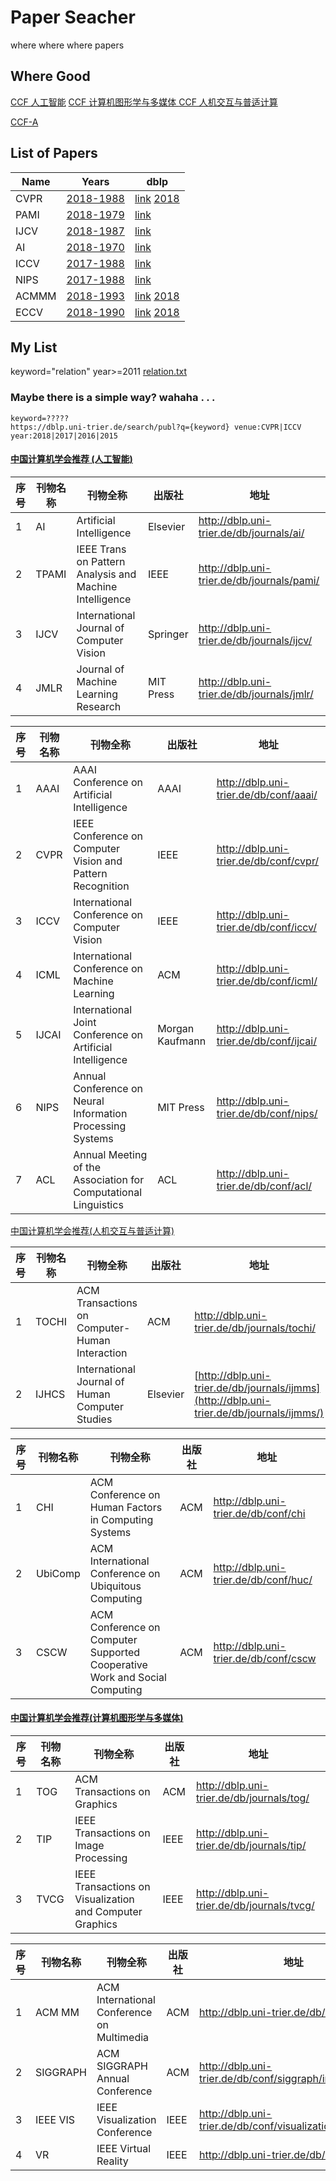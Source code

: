 # Paper Seacher
where where where papers

## Where Good
[CCF 人工智能](https://www.ccf.org.cn/xspj/rgzn/)
[CCF 计算机图形学与多媒体 ](https://www.ccf.org.cn/xspj/jsjtxxydmt/)
[CCF 人机交互与普适计算](https://www.ccf.org.cn/xspj/rjjhypsjs/)

[CCF-A](ccf.md)

## List of Papers

| Name | Years | dblp|
|--------|--------|--------|
| CVPR |   [2018-1988](paper_list/cvpr_papers.txt)    | [link](http://dblp.uni-trier.de/db/conf/cvpr/)  [2018](https://github.com/kaluo-zZ/CVPR2018-papers) |
| PAMI |   [2018-1979](paper_list/pami_papers.txt)   |[link](http://dblp.uni-trier.de/db/journals/pami/)|
|IJCV|[2018-1987](paper_list/ijcv_papers.txt)|[link](http://dblp.uni-trier.de/db/journals/ijcv/)|
| AI |[2018-1970](paper_list/ai_papers.txt)|[link](https://dblp.uni-trier.de/db/journals/ai/)|
|ICCV|[2017-1988](paper_list/iccv_papers.txt)|[link](https://dblp.uni-trier.de/db/conf/iccv/)|
|NIPS|[2017-1988](paper_list/nips_papers.txt)|[link](https://dblp.uni-trier.de/db/conf/nips/)|
|ACMMM|[2018-1993](paper_list/acmmm_papers.txt)|[link](https://dblp.uni-trier.de/db/conf/mm/) [2018](http://www.acmmm.org/2018/accepted-papers/)|
|ECCV|[2018-1990](paper_list/eccv_papers.txt)|[link](https://dblp.uni-trier.de/db/conf/eccv/)  [2018](http://openaccess.thecvf.com/ECCV2018.py)|



## My List

keyword="relation" year>=2011
[relation.txt](relation.txt)

### Maybe there is a simple way? wahaha . . .

```
keyword=?????
https://dblp.uni-trier.de/search/publ?q={keyword} venue:CVPR|ICCV year:2018|2017|2016|2015
```





#### [中国计算机学会推荐 (人工智能)](https://www.ccf.org.cn/xspj/rgzn/)

| 序号 | 刊物名称 | 刊物全称                                                | 出版社    | 地址                                         |
| ---- | -------- | ------------------------------------------------------- | --------- | -------------------------------------------- |
| 1    | AI       | Artificial Intelligence                                 | Elsevier  | <http://dblp.uni-trier.de/db/journals/ai/>   |
| 2    | TPAMI    | IEEE Trans on Pattern Analysis and Machine Intelligence | IEEE      | <http://dblp.uni-trier.de/db/journals/pami/> |
| 3    | IJCV     | International Journal of Computer Vision                | Springer  | http://dblp.uni-trier.de/db/journals/ijcv/   |
| 4    | JMLR     | Journal of Machine Learning Research                    | MIT Press | http://dblp.uni-trier.de/db/journals/jmlr/   |



| 序号 | 刊物名称 | 刊物全称                                                     | 出版社          | 地址                                      |
| ---- | -------- | ------------------------------------------------------------ | --------------- | ----------------------------------------- |
| 1    | AAAI     | AAAI Conference on Artificial Intelligence                   | AAAI            | <http://dblp.uni-trier.de/db/conf/aaai/>  |
| 2    | CVPR     | IEEE Conference on Computer Vision and Pattern Recognition   | IEEE            | <http://dblp.uni-trier.de/db/conf/cvpr/>  |
| 3    | ICCV     | International Conference on Computer Vision                  | IEEE            | <http://dblp.uni-trier.de/db/conf/iccv/>  |
| 4    | ICML     | International Conference on Machine Learning                 | ACM             | <http://dblp.uni-trier.de/db/conf/icml/>  |
| 5    | IJCAI    | International Joint Conference on Artificial Intelligence    | Morgan Kaufmann | <http://dblp.uni-trier.de/db/conf/ijcai/> |
| 6    | NIPS     | Annual Conference on Neural Information Processing Systems   | MIT Press       | <http://dblp.uni-trier.de/db/conf/nips/>  |
| 7    | ACL      | Annual Meeting of the Association for Computational Linguistics | ACL             | <http://dblp.uni-trier.de/db/conf/acl/>   |



[中国计算机学会推荐(人机交互与普适计算)](https://www.ccf.org.cn/xspj/rjjhypsjs/)

| 序号 | 刊物名称 | 刊物全称                                        | 出版社   | 地址                                                         |
| ---- | -------- | ----------------------------------------------- | -------- | ------------------------------------------------------------ |
| 1    | TOCHI    | ACM Transactions on Computer-Human Interaction  | ACM      | <http://dblp.uni-trier.de/db/journals/tochi/>                |
| 2    | IJHCS    | International Journal of Human Computer Studies | Elsevier | [http://dblp.uni-trier.de/db/journals/ijmms](http://dblp.uni-trier.de/db/journals/ijmms/) |



| 序号 | 刊物名称 | 刊物全称                                                     | 出版社 | 地址                                    |
| ---- | -------- | ------------------------------------------------------------ | ------ | --------------------------------------- |
| 1    | CHI      | ACM Conference on Human Factors in Computing Systems         | ACM    | <http://dblp.uni-trier.de/db/conf/chi>  |
| 2    | UbiComp  | ACM International Conference on Ubiquitous Computing         | ACM    | <http://dblp.uni-trier.de/db/conf/huc/> |
| 3    | CSCW     | ACM Conference on Computer Supported Cooperative Work and Social Computing | ACM    | <http://dblp.uni-trier.de/db/conf/cscw> |

  

#### [中国计算机学会推荐(计算机图形学与多媒体)](https://www.ccf.org.cn/xspj/jsjtxxydmt/)

| 序号 | 刊物名称 | 刊物全称                                                 | 出版社 | 地址                                         |
| ---- | -------- | -------------------------------------------------------- | ------ | -------------------------------------------- |
| 1    | TOG      | ACM Transactions on Graphics                             | ACM    | <http://dblp.uni-trier.de/db/journals/tog/>  |
| 2    | TIP      | IEEE Transactions on Image Processing                    | IEEE   | <http://dblp.uni-trier.de/db/journals/tip/>  |
| 3    | TVCG     | IEEE Transactions on Visualization and Computer Graphics | IEEE   | <http://dblp.uni-trier.de/db/journals/tvcg/> |



| 序号 | 刊物名称 | 刊物全称                                   | 出版社 | 地址                                                        |
| ---- | -------- | ------------------------------------------ | ------ | ----------------------------------------------------------- |
| 1    | ACM MM   | ACM International Conference on Multimedia | ACM    | <http://dblp.uni-trier.de/db/conf/mm/>                      |
| 2    | SIGGRAPH | ACM SIGGRAPH Annual Conference             | ACM    | <http://dblp.uni-trier.de/db/conf/siggraph/index.html>      |
| 3    | IEEE VIS | IEEE Visualization Conference              | IEEE   | <http://dblp.uni-trier.de/db/conf/visualization/index.html> |
| 4    | VR       | IEEE Virtual Reality                       | IEEE   | <http://dblp.uni-trier.de/db/conf/vr/>                      |

